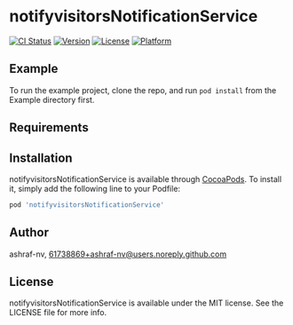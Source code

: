 # notifyvisitorsNotificationService

[![CI Status](https://img.shields.io/travis/ashraf-nv/notifyvisitorsNotificationService.svg?style=flat)](https://travis-ci.org/ashraf-nv/notifyvisitorsNotificationService)
[![Version](https://img.shields.io/cocoapods/v/notifyvisitorsNotificationService.svg?style=flat)](https://cocoapods.org/pods/notifyvisitorsNotificationService)
[![License](https://img.shields.io/cocoapods/l/notifyvisitorsNotificationService.svg?style=flat)](https://cocoapods.org/pods/notifyvisitorsNotificationService)
[![Platform](https://img.shields.io/cocoapods/p/notifyvisitorsNotificationService.svg?style=flat)](https://cocoapods.org/pods/notifyvisitorsNotificationService)

## Example

To run the example project, clone the repo, and run `pod install` from the Example directory first.

## Requirements

## Installation

notifyvisitorsNotificationService is available through [CocoaPods](https://cocoapods.org). To install
it, simply add the following line to your Podfile:

```ruby
pod 'notifyvisitorsNotificationService'
```

## Author

ashraf-nv, 61738869+ashraf-nv@users.noreply.github.com

## License

notifyvisitorsNotificationService is available under the MIT license. See the LICENSE file for more info.
